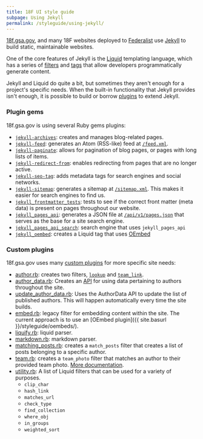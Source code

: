 ```yaml
---
title: 18F UI style guide
subpage: Using Jekyll
permalink: /styleguide/using-jekyll/
---
```


[18f.gsa.gov](https://18f.gsa.gov), and many 18F websites deployed to [Federalist](federalist.fr.cloud.gov) use [Jekyll](https://jekyllrb.com/) to build static, maintainable websites.

One of the core features of Jekyll is the [Liquid](https://shopify.github.io/liquid/) templating language, which has a series of [filters](https://shopify.github.io/liquid/filters/round/) and [tags](https://shopify.github.io/liquid/tags/iteration/) that allow developers programmatically generate content.

Jekyll and Liquid do quite a bit, but sometimes they aren't enough for a project's specific needs. When the built-in functionality that Jekyll provides isn't enough, it is possible to build or borrow [plugins](https://jekyllrb.com/docs/plugins) to extend Jekyll.

### Plugin gems

18f.gsa.gov is using several Ruby gems plugins:
* [`jekyll-archives`](https://github.com/jekyll/jekyll-archives): creates and manages blog-related pages.
* [`jekyll-feed`](https://github.com/jekyll/jekyll-feed): generates an Atom (RSS-like) feed at [`/feed.xml`](https://18f.gsa.gov/feed.xml).
* [`jekyll-paginate`](https://jekyllrb.com/docs/pagination/): allows for pagination of blog pages, or pages with long lists of items.
* [`jekyll-redirect-from`](https://github.com/jekyll/jekyll-redirect-from): enables redirecting from pages that are no longer active.
* [`jekyll-seo-tag`](https://github.com/jekyll/jekyll-seo-tag): adds metadata tags for search engines and social networks.
* [`jekyll-sitemap`](https://github.com/jekyll/jekyll-sitemap): generates a sitemap at [`/sitemap.xml`](https://18f.gsa.gov/sitemap.xml). This makes it easier for search engines to find us.
* [`jekyll_frontmatter_tests`](https://github.com/18F/jekyll_frontmatter_tests): tests to see if the correct front matter (meta data) is present on pages throughout our website.
* [`jekyll_pages_api`](https://github.com/18F/jekyll_pages_api): generates a JSON file at [`/api/v1/pages.json`](https://18f.gsa.gov/api/v1/pages.json) that serves as the base for a site search engine.
* [`jekyll_pages_api_search`](https://github.com/18F/jekyll_pages_api_search): search engine that uses `jekyll_pages_api`
* [`jekyll_oembed`](https://github.com/18F/jekyll-oembed): creates a Liquid tag that uses [OEmbed](https://github.com/ruby-oembed/ruby-oembed)

### Custom plugins
18f.gsa.gov uses many [custom plugins](https://github.com/18F/18f.gsa.gov/tree/master/_plugins) for more specific site needs:

* [author.rb](https://github.com/18F/18f.gsa.gov/blob/master/_plugins/author.rb): creates two filters, [`lookup`](https://github.com/18F/18f.gsa.gov/tree/master/_plugins#lookup) and [`team_link`](https://github.com/18F/18f.gsa.gov/tree/master/_plugins#team_link).
* [author_data.rb](https://github.com/18F/18f.gsa.gov/blob/master/_plugins/author_data.rb): Creates an [API](https://github.com/18F/18f.gsa.gov/tree/master/_plugins#authordata) for using data pertaining to authors throughout the site.
* [update_author_data.rb](https://github.com/18F/18f.gsa.gov/blob/master/_plugins/update_author_data.rb): Uses the AuthorData API to update the list of published authors. This will happen automatically every time the site builds.
* [embed.rb](https://github.com/18F/18f.gsa.gov/tree/master/_plugins#embed): legacy filter for embedding content within the site. The current approach is to use an [OEmbed plugin]({{ site.basurl }}/styleguide/oembeds/).
* [liquify.rb](https://github.com/18F/18f.gsa.gov/tree/master/_plugins#liquify): liquid parser.
* [markdown.rb](https://github.com/18F/18f.gsa.gov/tree/master/_plugins#markdown-rendering): markdown parser.
* [matching_posts.rb](https://github.com/18F/18f.gsa.gov/tree/master/_plugins#match_posts): creates a `match_posts` filter that creates a list of posts belonging to a specific author.
* [team.rb](https://github.com/18F/18f.gsa.gov/tree/master/_plugins#team_photo): creates a `team_photo` filter that matches an author to their provided team photo. [More documentation](http://localhost:4000/site/styleguide/images/#adding-a-photo-of-an-18f-team-member).
* [utility.rb](https://github.com/18F/18f.gsa.gov/tree/master/_plugins#filters): A list of Liquid filters that can be used for a variety of purposes.
  * `clip_char`
  * `hash_link`
  * `matches_url`
  * `check_type`
  * `find_collection`
  * `where_obj`
  * `in_groups`
  * `weighted_sort`
